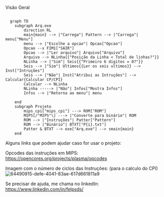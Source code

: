 Visão Geral

```mermaid

  graph TD
    subgraph Arq.exe
        direction RL
        main{main} --> |"Carrega"| Pattern --> |"Carrega"| menu["Menu"]
        menu --> |"Escolhe a opcao"| Opcao["Opcao"]
        Opcao --x FIM1["SAIR"] 
        Opcao --> |"Ler arquivo"| Arquivo["Arquivo"]
        Arquivo --> NLinha{{"Posição da Linha < Total de linhas?"}} 
        NLinha --> |"Sim"| Seis{{"Primeiro 6 digitos = 0?"}}
        Seis --> |"Sim"| Ultimos{{Ler os seis ultimos}} --> Inst["Intruções"]
        Seis --> |"Não"| Inst["Atribui as Intruções"] --> Calcular{Calcular CP/CPI}
        Calcular --> NLinha
        NLinha -----> |"Não"| Infos["Mostra Infos"]
        Infos --> |"Retorna ao menu"| menu

    end
    subgraph Projeto  
        mips_cpi["mips_cpi"] ---> ROM["ROM"]
        MIPS[/"MIPS"\] ---> |"Converte para binário"| ROM 
        ROM --> |"Instruções"| Patter["Pattern"]
        ROM --> |"Binário"| BTXT["P{i}.txt"]
        Patter & BTXT --> exe["Arq.exe"] --> smain{main}
    end
```
Alguns links que podem ajudar caso for usar o projeto:

Opcodes das instruções em MIPS: https://opencores.org/projects/plasma/opcodes

Imagem com o número de ciclos das Instruções: (para o calculo do CPI)
![64490915-defe-4041-83ae-617d661811a9](https://user-images.githubusercontent.com/84294217/188188854-6a9fd026-ef6f-49a8-acce-b2db3aadc790.jpg)

Se precisar de ajuda, me chama no linkedIn: https://www.linkedin.com/in/felpsds/
